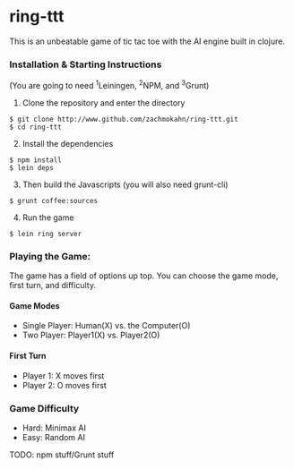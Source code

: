 # ring-ttt

This is an unbeatable game of tic tac toe with the AI engine built in clojure.

### Installation & Starting Instructions
(You are going to need <sup>1</sup>Leiningen, <sup>2</sup>NPM, and <sup>3</sup>Grunt)

1. Clone the repository and enter the directory
  ```
  $ git clone http://www.github.com/zachmokahn/ring-ttt.git
  $ cd ring-ttt
  ```

2. Install the dependencies
  ```
  $ npm install
  $ lein deps
  ```

3. Then build the Javascripts (you will also need grunt-cli)
  ```
  $ grunt coffee:sources
  ```

4. Run the game
  ```
  $ lein ring server
  ```

### Playing the Game:
  The game has a field of options up top. You can choose the game mode, first
turn, and difficulty.

#### Game Modes
* Single Player: Human(X) vs. the Computer(O)
* Two Player: Player1(X) vs. Player2(O)

#### First Turn
* Player 1: X moves first
* Player 2: O moves first

### Game Difficulty
* Hard: Minimax AI
* Easy: Random AI

TODO: npm stuff/Grunt stuff
